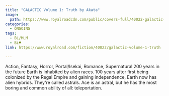 ```yaml
---
title: "GALACTIC Volume 1: Truth by Akata"
image:
  path: https://www.royalroadcdn.com/public/covers-full/40022-galactic-volume-1-truth.jpg
categories:
  - ONGOING
tags:
  - BL/MLM
  - Bi♥
link: https://www.royalroad.com/fiction/40022/galactic-volume-1-truth

---
```

Action, Fantasy, Horror, Portal/Isekai, Romance, Supernatural
200 years in the future Earth is inhabited by alien races. 100 years after first being colonized by the Regal Empire and gaining independence, Earth now has alien hybrids.
They're called astrals. Ace is an astral, but he has the most boring and common ability of all: teleportation.


